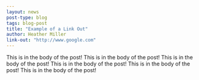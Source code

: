 ```yaml
---
layout: news
post-type: blog
tags: blog-post
title: "Example of a Link Out"
author: Heather Miller
link-out: "http://www.google.com"
---
```


This is in the body of the post! This is in the body of the post! This is in the body of the post! This is in the body of the post! This is in the body of the post! This is in the body of the post!

